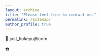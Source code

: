 ```yaml
---
layout: archive
title: "Please feel free to contact me."
permalink: /sitemap/
author_profile: true
---
```


📧 just_liukeyu@com

☎️


